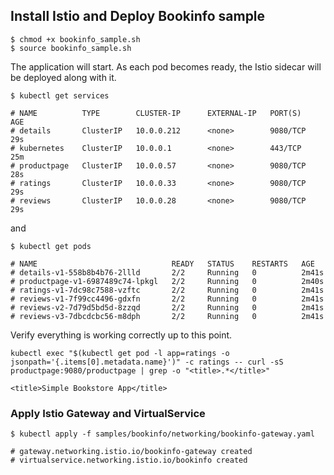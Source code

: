 ## Install Istio and Deploy Bookinfo sample
```
$ chmod +x bookinfo_sample.sh
$ source bookinfo_sample.sh
```

The application will start. As each pod becomes ready, the Istio sidecar will be deployed along with it.  
```
$ kubectl get services

# NAME          TYPE        CLUSTER-IP      EXTERNAL-IP   PORT(S)    AGE
# details       ClusterIP   10.0.0.212      <none>        9080/TCP   29s
# kubernetes    ClusterIP   10.0.0.1        <none>        443/TCP    25m
# productpage   ClusterIP   10.0.0.57       <none>        9080/TCP   28s
# ratings       ClusterIP   10.0.0.33       <none>        9080/TCP   29s
# reviews       ClusterIP   10.0.0.28       <none>        9080/TCP   29s
```
and
```
$ kubectl get pods

# NAME                              READY   STATUS    RESTARTS   AGE
# details-v1-558b8b4b76-2llld       2/2     Running   0          2m41s
# productpage-v1-6987489c74-lpkgl   2/2     Running   0          2m40s
# ratings-v1-7dc98c7588-vzftc       2/2     Running   0          2m41s
# reviews-v1-7f99cc4496-gdxfn       2/2     Running   0          2m41s
# reviews-v2-7d79d5bd5d-8zzqd       2/2     Running   0          2m41s
# reviews-v3-7dbcdcbc56-m8dph       2/2     Running   0          2m41s
```

Verify everything is working correctly up to this point.
```
kubectl exec "$(kubectl get pod -l app=ratings -o jsonpath='{.items[0].metadata.name}')" -c ratings -- curl -sS productpage:9080/productpage | grep -o "<title>.*</title>"

<title>Simple Bookstore App</title>
```

### Apply Istio Gateway and VirtualService
```
$ kubectl apply -f samples/bookinfo/networking/bookinfo-gateway.yaml

# gateway.networking.istio.io/bookinfo-gateway created
# virtualservice.networking.istio.io/bookinfo created
```
